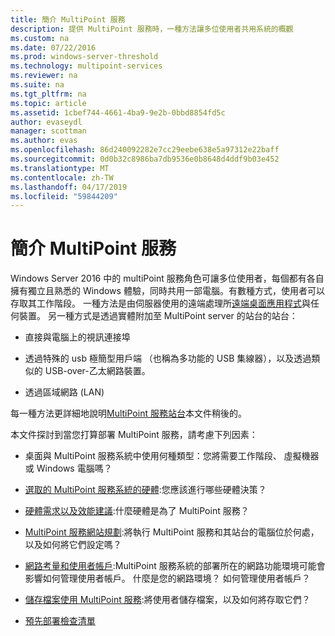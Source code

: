 ```yaml
---
title: 簡介 MultiPoint 服務
description: 提供 MultiPoint 服務時，一種方法讓多位使用者共用系統的概觀
ms.custom: na
ms.date: 07/22/2016
ms.prod: windows-server-threshold
ms.technology: multipoint-services
ms.reviewer: na
ms.suite: na
ms.tgt_pltfrm: na
ms.topic: article
ms.assetid: 1cbef744-4661-4ba9-9e2b-0bbd8854fd5c
author: evaseydl
manager: scottman
ms.author: evas
ms.openlocfilehash: 86d240092282e7cc29eebe638e5a97312e22baff
ms.sourcegitcommit: 0d0b32c8986ba7db9536e0b8648d4ddf9b03e452
ms.translationtype: MT
ms.contentlocale: zh-TW
ms.lasthandoff: 04/17/2019
ms.locfileid: "59844209"
---
```

# <a name="introducing-multipoint-services"></a>簡介 MultiPoint 服務
Windows Server 2016 中的 multiPoint 服務角色可讓多位使用者，每個都有各自擁有獨立且熟悉的 Windows 體驗，同時共用一部電腦。有數種方式，使用者可以存取其工作階段。 一種方法是由伺服器使用的遠端處理所[遠端桌面應用程式](../remote-desktop-services/clients/remote-desktop-clients.md)與任何裝置。 另一種方式是透過實體附加至 MultiPoint server 的站台的站台：  
  
-   直接與電腦上的視訊連接埠  
  
-   透過特殊的 usb 極簡型用戶端 （也稱為多功能的 USB 集線器），以及透過類似的 USB-over-乙太網路裝置。  
  
-   透過區域網路 (LAN)  
  
每一種方法更詳細地說明[MultiPoint 服務站台](MultiPoint-services-Stations.md)本文件稍後的。  
  
本文件探討到當您打算部署 MultiPoint 服務，請考慮下列因素：  
  
-   桌面與 MultiPoint 服務系統中使用何種類型：您將需要工作階段、 虛擬機器或 Windows 電腦嗎？  
  
-   [選取的 MultiPoint 服務系統的硬體](Selecting-Hardware-for-Your-MultiPoint-services-System.md):您應該進行哪些硬體決策？  
  
-   [硬體需求以及效能建議](Hardware-Requirements-and-Performance-Recommendations.md):什麼硬體是為了 MultiPoint 服務？  
  
-   [MultiPoint 服務網站規劃](MultiPoint-services-Site-Planning.md):將執行 MultiPoint 服務和其站台的電腦位於何處，以及如何將它們設定嗎？  
  
-   [網路考量和使用者帳戶](Network-Considerations-and-User-Accounts.md):MultiPoint 服務系統的部署所在的網路功能環境可能會影響如何管理使用者帳戶。 什麼是您的網路環境？ 如何管理使用者帳戶？  
  
-   [儲存檔案使用 MultiPoint 服務](Storing-Files-with-MultiPoint-services.md):將使用者儲存檔案，以及如何將存取它們？  
  
-   [預先部署檢查清單](Predeployment-Checklist.md)  